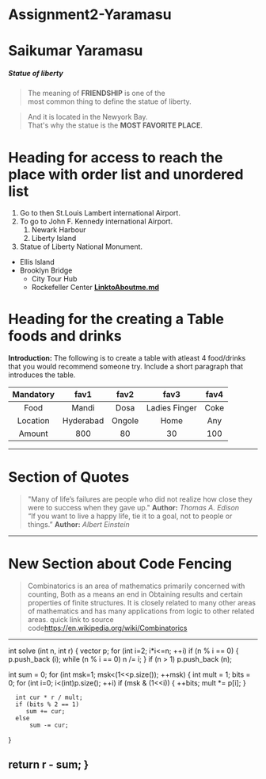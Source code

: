 # Assignment2-Yaramasu
# Saikumar Yaramasu
##### Statue of liberty

> The meaning of **FRIENDSHIP** is one of the<br>most common thing to define the statue of liberty.

>And it is located in the Newyork Bay.<br>
That's why the statue is the **MOST FAVORITE PLACE**.

# Heading for access to reach the place with order list and unordered list
1. Go to then St.Louis Lambert international Airport.
2. To go to John F. Kennedy international Airport.
   1. Newark Harbour
   2. Liberty Island
3. Statue of Liberty National Monument.
 * Ellis Island
 * Brooklyn Bridge
   * City Tour Hub
   * Rockefeller Center
**[LinktoAboutme.md](Aboutme.md)**

# Heading for the  creating a Table foods and drinks

**Introduction:**
 The following is to create a table with atleast 4 food/drinks that you would recommend someone try. Include a short paragraph that introduces the table.

|Mandatory   |fav1            |fav2             |fav3             |fav4            |
|:--------:  |:---------:     |:---------:      |:----------:     |:----------:    |
|Food        |Mandi           |Dosa             |Ladies Finger    |Coke            |
|Location    |Hyderabad       |Ongole           |Home             |Any             |
|Amount      |800             |80               |30               |100             |

-----
# Section of Quotes
>"Many of life’s failures are people who did not realize how close they were to success when they gave up."
>**Author:** *Thomas A. Edison*<br>
>“If you want to live a happy life, tie it to a goal, not to people or things.”
>**Author:** *Albert Einstein*

-----
# New Section about Code Fencing
>Combinatorics is an area of mathematics primarily concerned with counting, Both as a means an end in Obtaining results and certain properties of finite structures. It is closely related to many other areas of mathematics and has many applications from logic to other related areas. quick link to source code<https://en.wikipedia.org/wiki/Combinatorics>
---
int solve (int n, int r) {
    vector<int> p;
    for (int i=2; i*i<=n; ++i)
      if (n % i == 0) {
           p.push_back (i);
           while (n % i == 0)
               n /= i;
        }
   if (n > 1)
       p.push_back (n);

   int sum = 0;
   for (int msk=1; msk<(1<<p.size()); ++msk) {
      int mult = 1;
           bits = 0;
      for (int i=0; i<(int)p.size(); ++i)
          if (msk & (1<<i)) {
             ++bits;
             mult *= p[i];
          }

      int cur * r / mult;
      if (bits % 2 == 1)
         sum += cur;
      else
          sum -= cur;
   }

   return r - sum;
}
-----

